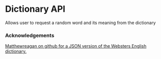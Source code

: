 # Dictionary API

Allows user to request a random word and its meaning from the dictionary


### Acknowledgements

[Matthewreagan on github for a JSON version of the Websters English dictionary.](https://github.com/matthewreagan/WebstersEnglishDictionary)